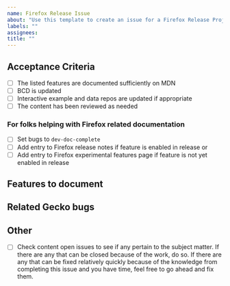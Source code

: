 ```yaml
---
name: Firefox Release Issue
about: "Use this template to create an issue for a Firefox Release Project"
labels: ""
assignees: 
title: ""
---
```


## Acceptance Criteria

- [ ] The listed features are documented sufficiently on MDN
- [ ] BCD is updated
- [ ] Interactive example and data repos are updated if appropriate
- [ ] The content has been reviewed as needed

### For folks helping with Firefox related documentation

- [ ] Set bugs to `dev-doc-complete`
- [ ] Add entry to Firefox release notes if feature is enabled in release
or
- [ ] Add entry to Firefox experimental features page if feature is not yet enabled in release

## Features to document

## Related Gecko bugs

## Other

- [ ] Check content open issues to see if any pertain to the subject matter. If there are any that can be closed because of the work, do so. If there are any that can be fixed relatively quickly because of the knowledge from completing this issue and you have time, feel free to go ahead and fix them.
